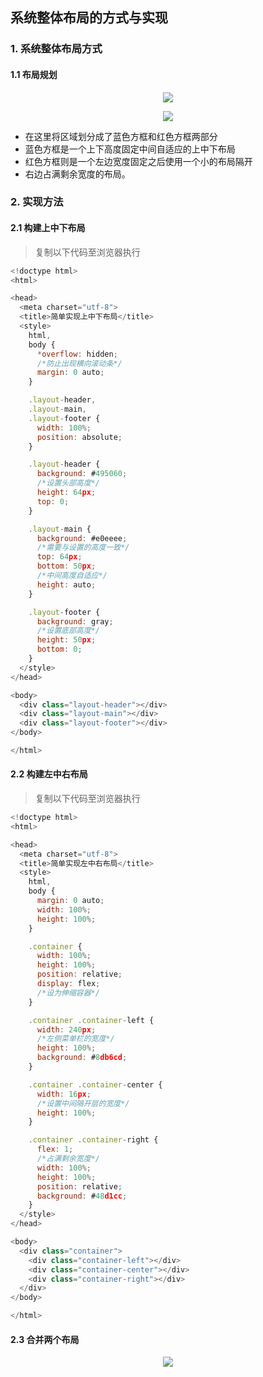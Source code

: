 ## 系统整体布局的方式与实现

### 1. 系统整体布局方式

#### 1.1 布局规划

<p align="center">
  <img src="https://github.com/calebman/vue-DBM/blob/master/images/layout.png">
</p>

<p align="center">
  <img src="https://github.com/calebman/vue-DBM/blob/master/images/layout-mark.png">
</p>

* 在这里将区域划分成了蓝色方框和红色方框两部分
* 蓝色方框是一个上下高度固定中间自适应的上中下布局
* 红色方框则是一个左边宽度固定之后使用一个小的布局隔开
* 右边占满剩余宽度的布局。

### 2. 实现方法

#### 2.1 构建上中下布局

> 复制以下代码至浏览器执行
```javascript
<!doctype html>
<html>

<head>
  <meta charset="utf-8">
  <title>简单实现上中下布局</title>
  <style>
    html,
    body {
      *overflow: hidden;
      /*防止出现横向滚动条*/
      margin: 0 auto;
    }

    .layout-header,
    .layout-main,
    .layout-footer {
      width: 100%;
      position: absolute;
    }

    .layout-header {
      background: #495060;
      /*设置头部高度*/
      height: 64px;
      top: 0;
    }

    .layout-main {
      background: #e0eeee;
      /*需要与设置的高度一致*/
      top: 64px;
      bottom: 50px;
      /*中间高度自适应*/
      height: auto;
    }

    .layout-footer {
      background: gray;
      /*设置底部高度*/
      height: 50px;
      bottom: 0;
    }
  </style>
</head>

<body>
  <div class="layout-header"></div>
  <div class="layout-main"></div>
  <div class="layout-footer"></div>
</body>

</html>
```

#### 2.2 构建左中右布局

> 复制以下代码至浏览器执行
```javascript
<!doctype html>
<html>

<head>
  <meta charset="utf-8">
  <title>简单实现左中右布局</title>
  <style>
    html,
    body {
      margin: 0 auto;
      width: 100%;
      height: 100%;
    }

    .container {
      width: 100%;
      height: 100%;
      position: relative;
      display: flex;
      /*设为伸缩容器*/
    }

    .container .container-left {
      width: 240px;
      /*左侧菜单栏的宽度*/
      height: 100%;
      background: #8db6cd;
    }

    .container .container-center {
      width: 16px;
      /*设置中间隔开层的宽度*/
      height: 100%;
    }

    .container .container-right {
      flex: 1;
      /*占满剩余宽度*/
      width: 100%;
      height: 100%;
      position: relative;
      background: #48d1cc;
    }
  </style>
</head>

<body>
  <div class="container">
    <div class="container-left"></div>
    <div class="container-center"></div>
    <div class="container-right"></div>
  </div>
</body>

</html>
```
#### 2.3 合并两个布局

<p align="center">
  <img src="https://github.com/calebman/vue-DBM/blob/master/images/layout.gif">
</p>